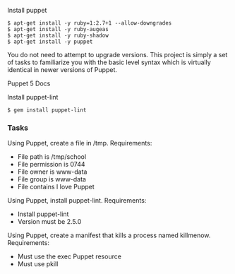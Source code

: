 Install puppet
```
$ apt-get install -y ruby=1:2.7+1 --allow-downgrades
$ apt-get install -y ruby-augeas
$ apt-get install -y ruby-shadow
$ apt-get install -y puppet
```
You do not need to attempt to upgrade versions. This project is simply a set of tasks to familiarize you with the basic level syntax which is virtually identical in newer versions of Puppet.

Puppet 5 Docs

Install puppet-lint
```
$ gem install puppet-lint
```

### Tasks

Using Puppet, create a file in /tmp.
Requirements:
- File path is /tmp/school
- File permission is 0744
- File owner is www-data
- File group is www-data
- File contains I love Puppet

Using Puppet, install puppet-lint.
Requirements:
- Install puppet-lint
- Version must be 2.5.0

Using Puppet, create a manifest that kills a process named killmenow.
Requirements:
- Must use the exec Puppet resource
- Must use pkill
